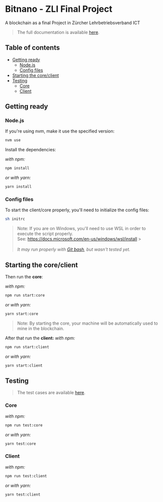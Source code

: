 # Bitnano - ZLI Final Project <!-- omit in toc -->

A blockchain as a final Project in Zürcher Lehrbetriebsverband ICT

> The full documentation is available [here](https://nuicet.github.io/bitnano-zli/).

## Table of contents <!-- omit in toc -->

- [Getting ready](#getting-ready)
  - [Node.js](#nodejs)
  - [Config files](#config-files)
- [Starting the core/client](#starting-the-coreclient)
- [Testing](#testing)
  - [Core](#core)
  - [Client](#client)

## Getting ready

### Node.js

If you're using nvm, make it use the specified version:

```bash
nvm use
```

Install the dependencies:

_with npm:_

```bash
npm install
```

_or with yarn:_

```bash
yarn install
```

### Config files

To start the client/core properly, you'll need to initialize the config files:

```sh
sh initrc
```

> Note: If you are on Windows, you'll need to use WSL in order to execute the script properly. <br> See: https://docs.microsoft.com/en-us/windows/wsl/install > <br><br>_It may run properly with [Git bash](https://gitforwindows.org/), but wasn't tested yet._

## Starting the core/client

Then run the **core**:

_with npm:_

```bash
npm run start:core
```

_or with yarn:_

```bash
yarn start:core
```

> Note: By starting the core, your machine will be automatically used to mine in the blockchain.

After that run the **client:**
_with npm:_

```bash
npm run start:client
```

_or with yarn:_

```bash
yarn start:client
```

## Testing

> The test cases are available [here](https://nuicet.github.io/bitnano-zli#test-cases).

### Core

_with npm:_

```bash
npm run test:core
```

_or with yarn:_

```bash
yarn test:core
```

### Client

_with npm:_

```bash
npm run test:client
```

_or with yarn:_

```bash
yarn test:client
```
